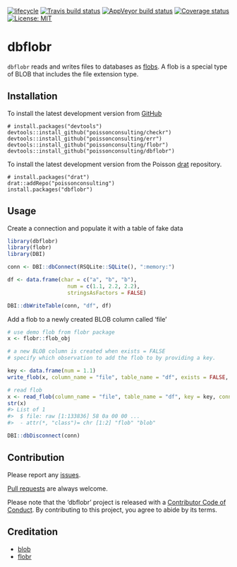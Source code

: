 
<!-- README.md is generated from README.Rmd. Please edit that file -->

<!-- badges: start -->

[![lifecycle](https://img.shields.io/badge/lifecycle-experimental-orange.svg)](https://www.tidyverse.org/lifecycle/#experimental)
[![Travis build
status](https://travis-ci.com/poissonconsulting/dbflobr.svg?branch=master)](https://travis-ci.com/poissonconsulting/dbflobr)
[![AppVeyor build
status](https://ci.appveyor.com/api/projects/status/4yop2q92batu2e25/branch/master?svg=true)](https://ci.appveyor.com/project/poissonconsulting/dbflobr/branch/master)
[![Coverage
status](https://codecov.io/gh/poissonconsulting/dbflobr/branch/master/graph/badge.svg)](https://codecov.io/github/poissonconsulting/dbflobr?branch=master)
[![License:
MIT](https://img.shields.io/badge/License-MIT-green.svg)](https://opensource.org/licenses/MIT)
<!-- badges: end -->

# dbflobr

`dbflobr` reads and writes files to databases as
[flobs](https://poissonconsulting.github.io/flobr/reference/flob.html).
A flob is a special type of BLOB that includes the file extension type.

## Installation

To install the latest development version from
[GitHub](https://github.com/poissonconsulting/dbflobr)

    # install.packages("devtools")
    devtools::install_github("poissonconsulting/checkr")
    devtools::install_github("poissonconsulting/err")
    devtools::install_github("poissonconsulting/flobr")
    devtools::install_github("poissonconsulting/dbflobr")

To install the latest development version from the Poisson
[drat](https://github.com/poissonconsulting/drat) repository.

    # install.packages("drat")
    drat::addRepo("poissonconsulting")
    install.packages("dbflobr")

## Usage

Create a connection and populate it with a table of fake data

``` r
library(dbflobr)
library(flobr)
library(DBI)

conn <- DBI::dbConnect(RSQLite::SQLite(), ":memory:")

df <- data.frame(char = c("a", "b", "b"),
                   num = c(1.1, 2.2, 2.2),
                   stringsAsFactors = FALSE)

DBI::dbWriteTable(conn, "df", df)
```

Add a flob to a newly created BLOB column called ‘file’

``` r
# use demo flob from flobr package
x <- flobr::flob_obj

# a new BLOB column is created when exists = FALSE
# specify which observation to add the flob to by providing a key. 

key <- data.frame(num = 1.1)
write_flob(x, column_name = "file", table_name = "df", exists = FALSE, key = key, conn = conn)

# read flob
x <- read_flob(column_name = "file", table_name = "df", key = key, conn = conn)
str(x)
#> List of 1
#>  $ file: raw [1:133836] 58 0a 00 00 ...
#>  - attr(*, "class")= chr [1:2] "flob" "blob"

DBI::dbDisconnect(conn)
```

## Contribution

Please report any
[issues](https://github.com/poissonconsulting/dbflobr/issues).

[Pull requests](https://github.com/poissonconsulting/dbflobr/pulls) are
always welcome.

Please note that the ‘dbflobr’ project is released with a [Contributor
Code of Conduct](CODE_OF_CONDUCT.md). By contributing to this project,
you agree to abide by its terms.

## Creditation

  - [blob](https://github.com/tidyverse/blob)
  - [flobr](https://github.com/poissonconsulting/flobr)
